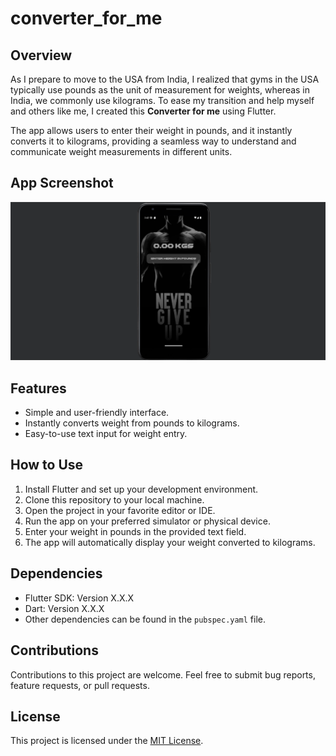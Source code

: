 # converter_for_me

## Overview
As I prepare to move to the USA from India, I realized that gyms in the USA typically use pounds as the unit of measurement for weights, whereas in India, we commonly use kilograms. To ease my transition and help myself and others like me, I created this **Converter for me** using Flutter.

The app allows users to enter their weight in pounds, and it instantly converts it to kilograms, providing a seamless way to understand and communicate weight measurements in different units.

## App Screenshot
![Weight Converter App Screenshot](screenshot.png)
## Features
- Simple and user-friendly interface.
- Instantly converts weight from pounds to kilograms.
- Easy-to-use text input for weight entry.

## How to Use
1. Install Flutter and set up your development environment.
2. Clone this repository to your local machine.
3. Open the project in your favorite editor or IDE.
4. Run the app on your preferred simulator or physical device.
5. Enter your weight in pounds in the provided text field.
6. The app will automatically display your weight converted to kilograms.

## Dependencies
- Flutter SDK: Version X.X.X
- Dart: Version X.X.X
- Other dependencies can be found in the `pubspec.yaml` file.

## Contributions
Contributions to this project are welcome. Feel free to submit bug reports, feature requests, or pull requests.

## License
This project is licensed under the [MIT License](LICENSE).



